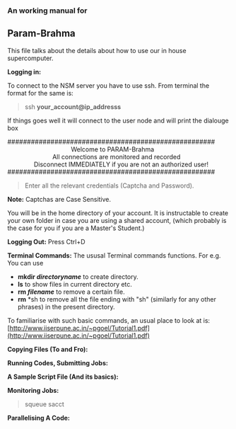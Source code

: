 ### An working manual for
##  Param-Brahma

This file talks about the details about how to use our in house supercomputer.

**Logging in:**

To connect to the NSM server you have to use ssh. 
From terminal the format for the same is:

> ssh **your_account@ip_addresss**

If things goes well it will connect to the user node and will print the dialouge box

#####################################################
 <br /> &emsp;&emsp;&emsp;&emsp;&emsp;&emsp;&emsp;&emsp;&emsp;&emsp;   Welcome to PARAM-Brahma                                
&emsp;&emsp;&emsp;&emsp;&emsp;&emsp;&emsp;   All connections are monitored and recorded                      
&emsp;&emsp;&emsp;&emsp;    Disconnect IMMEDIATELY if you are not an authorized user!       
#####################################################

> Enter all the relevant credentials 
  (Captcha and Password). 

**Note:** Captchas are Case Sensitive.

You will be in the home directory of your account. It is instructable to create your own folder in case you are using a shared account, 
(which probably is the case for you if you are a Master's Student.)

**Logging Out:** Press Ctrl+D

**Terminal Commands:** The ususal Terminal commands functions. For e.g. You can use 

 * **mkdir _directoryname_** to create directory. 
 * **ls** to show files in current directory etc.
 * **rm _filename_** to remove a certain file.
 * **rm** *sh to remove all the file ending with "sh" (similarly for any other phrases) in the present directory.
 

To familiarise with such basic commands, an usual place to look at is: [http://www.iiserpune.ac.in/~pgoel/Tutorial1.pdf](http://www.iiserpune.ac.in/~pgoel/Tutorial1.pdf)
 <br /> 

**Copying Files (To and Fro):**

**Running Codes, Submitting Jobs:**

**A Sample Script File (And its basics):**

**Monitoring Jobs:**
> squeue
> sacct

**Parallelising A Code:**
